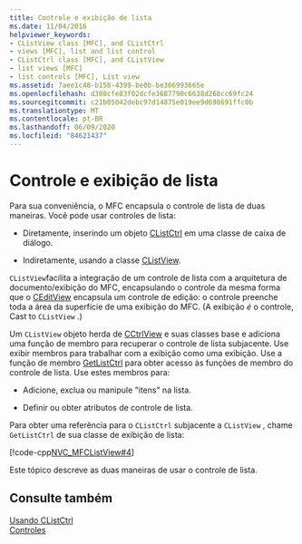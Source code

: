 ```yaml
---
title: Controle e exibição de lista
ms.date: 11/04/2016
helpviewer_keywords:
- CListView class [MFC], and CListCtrl
- views [MFC], list and list control
- CListCtrl class [MFC], and CListView
- list views [MFC]
- list controls [MFC], List view
ms.assetid: 7aee1c48-b158-4399-be0b-be366993665e
ms.openlocfilehash: d308cfe83f02dcfe3687790c6638d268cc69fc24
ms.sourcegitcommit: c21b05042debc97d14875e019ee9d698691ffc0b
ms.translationtype: MT
ms.contentlocale: pt-BR
ms.lasthandoff: 06/09/2020
ms.locfileid: "84621437"
---
```

# <a name="list-control-and-list-view"></a>Controle e exibição de lista

Para sua conveniência, o MFC encapsula o controle de lista de duas maneiras. Você pode usar controles de lista:

- Diretamente, inserindo um objeto [CListCtrl](reference/clistctrl-class.md) em uma classe de caixa de diálogo.

- Indiretamente, usando a classe [CListView](reference/clistview-class.md).

`CListView`facilita a integração de um controle de lista com a arquitetura de documento/exibição do MFC, encapsulando o controle da mesma forma que o [CEditView](reference/ceditview-class.md) encapsula um controle de edição: o controle preenche toda a área da superfície de uma exibição do MFC. (A exibição *é* o controle, Cast to `CListView` .)

Um `CListView` objeto herda de [CCtrlView](reference/cctrlview-class.md) e suas classes base e adiciona uma função de membro para recuperar o controle de lista subjacente. Use exibir membros para trabalhar com a exibição como uma exibição. Use a função de membro [GetListCtrl](reference/clistview-class.md#getlistctrl) para obter acesso às funções de membro do controle de lista. Use estes membros para:

- Adicione, exclua ou manipule "itens" na lista.

- Definir ou obter atributos de controle de lista.

Para obter uma referência para o `CListCtrl` subjacente a `CListView` , chame `GetListCtrl` de sua classe de exibição de lista:

[!code-cpp[NVC_MFCListView#4](../atl/reference/codesnippet/cpp/list-control-and-list-view_1.cpp)]

Este tópico descreve as duas maneiras de usar o controle de lista.

## <a name="see-also"></a>Consulte também

[Usando CListCtrl](using-clistctrl.md)<br/>
[Controles](controls-mfc.md)
